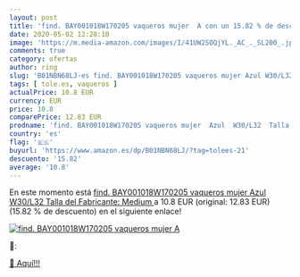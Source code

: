 ```yaml
---
layout: post
title: 'find. BAY001018W170205 vaqueros mujer  A con un 15.82 % de descuento'
date: 2020-05-02 12:28:10
image: 'https://m.media-amazon.com/images/I/41UW2SOQjYL._AC_._SL200_.jpg'
comments: true
category: ofertas
author: ring
slug: 'B01NBN68LJ-es find. BAY001018W170205 vaqueros mujer Azul W30/L32 Talla...'
tags: [ tole.es, vaqueros ]
actualPrice: 10.8 EUR
currency: EUR
price: 10.8
comparePrice: 12.83 EUR
prodname: 'find. BAY001018W170205 vaqueros mujer  Azul  W30/L32  Talla del Fabricante: Medium '
country: 'es'
flag: '🇪🇸'
buyurl: 'https://www.amazon.es/dp/B01NBN68LJ/?tag=tolees-21'
descuento: '15.82'
average: '10.8'
---
```


En este momento está [find. BAY001018W170205 vaqueros mujer  Azul  W30/L32  Talla del Fabricante: Medium ](https://www.amazon.es/dp/B01NBN68LJ/?tag=tolees-21) a 10.8 EUR (original: 12.83 EUR) (15.82 %  de descuento) en el siguiente enlace!

[![find. BAY001018W170205 vaqueros mujer  A](https://m.media-amazon.com/images/I/41UW2SOQjYL._AC_._SL200_.jpg)](https://www.amazon.es/dp/B01NBN68LJ/?tag=tolees-21)

🔎:


[🛒 Aquí!!!](https://www.amazon.es/dp/B01NBN68LJ/?tag=tolees-21)
